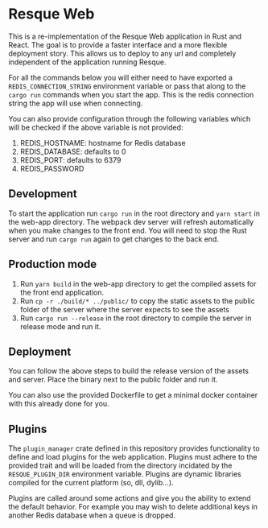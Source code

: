 # Resque Web

This is a re-implementation of the Resque Web application in Rust and React. The goal is to provide a faster
interface and a more flexible deployment story. This allows us to deploy to any url and completely independent
of the application running Resque.

For all the commands below you will either need to have exported a `REDIS_CONNECTION_STRING` environment variable
or pass that along to the `cargo run` commands when you start the app. This is the redis connection string the app
will use when connecting.

You can also provide configuration through the following variables which will be checked if the above variable is
not provided:

1. REDIS_HOSTNAME: hostname for Redis database
2. REDIS_DATABASE: defaults to 0
3. REDIS_PORT: defaults to 6379
4. REDIS_PASSWORD

## Development

To start the application run `cargo run` in the root directory and `yarn start` in the web-app directory.
The webpack dev server will refresh automatically when you make changes to the front end. You will need to stop
the Rust server and run `cargo run` again to get changes to the back end.

## Production mode

1. Run `yarn build`  in the web-app directory to get the compiled assets for the front end application.
2. Run `cp -r ./build/* ../public/` to copy the static assets to the public folder of the server where the
   server expects to see the assets
3. Run `cargo run --release` in the root directory to compile the server in release mode and run it.

## Deployment

You can follow the above steps to build the release version of the assets and server. Place the binary
next to the public folder and run it.

You can also use the provided Dockerfile to get a minimal docker container with this already done for you.

## Plugins

The `plugin_manager` crate defined in this repository provides functionality to define and load plugins
for the web application. Plugins must adhere to the provided trait and will be loaded from the directory
incidated by the `RESQUE_PLUGIN_DIR` environment variable. Plugins are dynamic libraries compiled for the
current platform (so, dll, dylib...).

Plugins are called around some actions and give you the ability to extend the default behavior. For example
you may wish to delete additional keys in another Redis database when a queue is dropped.
